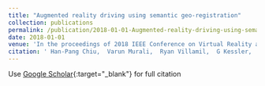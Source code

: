 ```yaml
---
title: "Augmented reality driving using semantic geo-registration"
collection: publications
permalink: /publication/2018-01-01-Augmented-reality-driving-using-semantic-geo-registration
date: 2018-01-01
venue: 'In the proceedings of 2018 IEEE Conference on Virtual Reality and 3D User Interfaces (VR)'
citation: ' Han-Pang Chiu,  Varun Murali,  Ryan Villamil,  G Kessler,  Supun Samarasekera,  Rakesh Kumar, &quot;Augmented reality driving using semantic geo-registration.&quot; In the proceedings of 2018 IEEE Conference on Virtual Reality and 3D User Interfaces (VR), 2018.'
---
```

Use [Google Scholar](https://scholar.google.com/scholar?q=Augmented+reality+driving+using+semantic+geo+registration){:target="_blank"} for full citation